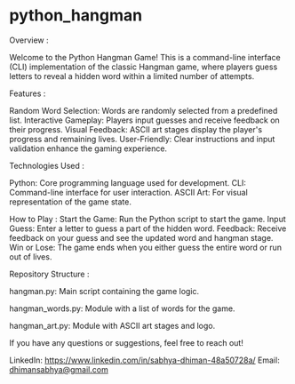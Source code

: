 # python_hangman
Overview :

Welcome to the Python Hangman Game! This is a command-line interface (CLI) implementation of the classic Hangman game, where players guess letters to reveal a hidden word within a limited number of attempts.

Features :

Random Word Selection: Words are randomly selected from a predefined list.
Interactive Gameplay: Players input guesses and receive feedback on their progress.
Visual Feedback: ASCII art stages display the player's progress and remaining lives.
User-Friendly: Clear instructions and input validation enhance the gaming experience.

Technologies Used :

Python: Core programming language used for development.
CLI: Command-line interface for user interaction.
ASCII Art: For visual representation of the game state.

How to Play : 
Start the Game: Run the Python script to start the game.
Input Guess: Enter a letter to guess a part of the hidden word.
Feedback: Receive feedback on your guess and see the updated word and hangman stage.
Win or Lose: The game ends when you either guess the entire word or run out of lives.

Repository Structure : 

hangman.py: Main script containing the game logic.

hangman_words.py: Module with a list of words for the game.

hangman_art.py: Module with ASCII art stages and logo.


If you have any questions or suggestions, feel free to reach out!

LinkedIn: https://www.linkedin.com/in/sabhya-dhiman-48a50728a/
Email: dhimansabhya@gmail.com
